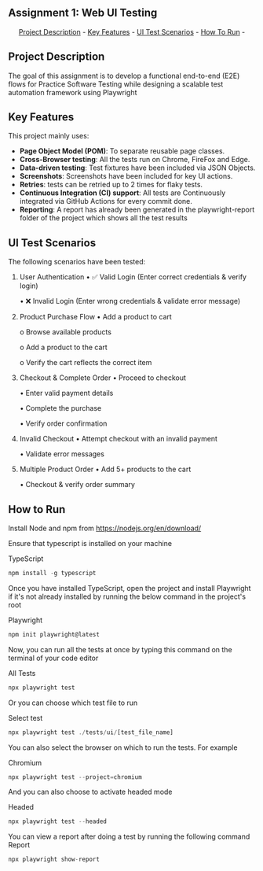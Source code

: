 ## Assignment 1: Web UI Testing
<p align="center"><a href="#project-description">Project Description</a> -
<a href="#key-features">Key Features</a> - 
<a href="#ui-test-scenarios">UI Test Scenarios</a> -
<a href="#how-to-run">How To Run</a> -
</p>

## Project Description

The goal of this assignment is to develop a functional end-to-end (E2E) flows for Practice Software Testing while designing a scalable test automation framework using Playwright

## Key Features
This project mainly uses:

*   **Page Object Model (POM)**: To separate reusable page classes.
*   **Cross-Browser testing**: All the tests run on Chrome, FireFox and Edge.
*   **Data-driven testing**: Test fixtures have been included via JSON Objects.
*   **Screenshots**: Screenshots have been included for key UI actions.
*   **Retries**: tests can be retried up to 2 times for flaky tests.
*   **Continuous Integration (CI) support**: All tests are Continuously integrated via GitHub Actions for every commit done.
*   **Reporting**: A report has already been generated in the playwright-report folder of the project which shows all the test results

## UI Test Scenarios

The following scenarios have been tested:
1. User Authentication
    • ✅ Valid Login (Enter correct credentials & verify login)

    • ❌ Invalid Login (Enter wrong credentials & validate error message)

2. Product Purchase Flow
    • Add a product to cart

    o Browse available products

    o Add a product to the cart

    o Verify the cart reflects the correct item

3. Checkout & Complete Order
    • Proceed to checkout

    • Enter valid payment details

    • Complete the purchase

    • Verify order confirmation

4. Invalid Checkout
    • Attempt checkout with an invalid payment

    • Validate error messages

5. Multiple Product Order
    • Add 5+ products to the cart

    • Checkout & verify order summary


## How to Run
Install Node and npm from https://nodejs.org/en/download/

Ensure that typescript is installed on your machine

TypeScript
```javascript
npm install -g typescript
```

Once you have installed TypeScript, open the project and install Playwright if it's not already installed by running the below command in the project's root

Playwright
```javascript
npm init playwright@latest
```

Now, you can run all the tests at once by typing this command on the terminal of your code editor

All Tests
```javascript
npx playwright test
```

Or you can choose which test file to run

Select test
```javascript
npx playwright test ./tests/ui/[test_file_name]
```

You can also select the browser on which to run the tests. For example

Chromium
```javascript
npx playwright test --project=chromium
```

And you can also choose to activate headed mode

Headed
```javascript
npx playwright test --headed
```

You can view a report after doing a test by running the following command
Report
```javascript
npx playwright show-report
```